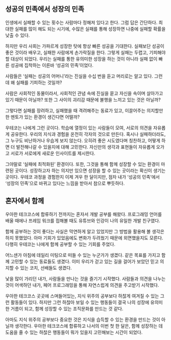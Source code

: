 ## 성공의 민족에서 성장의 민족

인생에서 실패할 수 있는 횟수는 사람마다 정해져 있다고 한다.
그럼 답은 간단하다. 최대한 실패를 많이 해도 되는 시기에, 수많은 실패를 통해 성장하면 나중에 실패할 확률을 낮출 수 있다.

하지만 우리 사회는 가파르게 성장한 탓에 항상 빠른 성공을 기대한다. 실패보단 성공이 좋은 것이라 배우고, 실패한 사람에게 손가락질을 한다. 그렇게 실패는 두렵고, 기피해야 할 대상이 되었다. 우리는 실패를 통한 유의미한 성장을 하는 것이 아니라 실패 없이 빠른 성공에 집착하는 이른바 ‘성공의 민족’이었다.

사람들은 ‘실패는 성공의 어머니’라는 진실을 수십 번을 듣고 머리로는 알고 있다. 그런데 왜 실패를 기피하는 것일까?

사람은 사회적인 동물이라서, 사회적인 관념 속에 진실을 묻고 자신을 속이며 살아가고 있기 때문이 아닐까? 또한 그 사이의 괴리감 때문에 불행을 느끼고 있는 것은 아닐까?

그렇다면 실패를 장려하고, 실패했을 때 격려해주는 동료가 있고, 이끌어주는 의지할만한 멘토가 있는 환경이 생긴다면 어떨까?

우테코는 나에게 그런 곳이다. 학습에 열정이 있는 사람들이 모여, 서로의 의견을 자유롭게 공유한다. 우리의 지식과 경험을 온전히 각자의 것으로 만든다. 혹시나 실패하더라도, 그 누구도 비난하거나 우습게 보지 않는다. 오히려 좋은 시도였다며 칭찬하고, 어떻게 하면 더 발전해나갈 수 있을지에 대해 고민한다. 자신만의 생각과 표현들이 자유롭게 오가고 서로가 서로에게 새로운 인사이트를 제시한다.

그야말로 ‘실패에 최적화된’ 환경이다. 또한, 그것을 통해 함께 성장할 수 있는 환경이 마련된 곳이다. 성장하고자 하는 의지만 있으면 성장을 할 수 있는 곳이라는 확신이 생기는 곳이다. 우테코 과정을 경험한지 이제 겨우 한 달이지만, 점차 내가 ‘성공의 민족’에서 ‘성장의 민족’으로 바뀌고 있다는 느낌을 받아서 참으로 뿌듯하다.

## 혼자에서 함께

우아한 테크코스에 합류하기 전까지는 혼자서 개발 공부를 해왔다. 프로그래밍 언어를 배울 때에나 프레임 워크를 접해볼 때도 유튜브와 인강이 나의 유일한 개발 친구였다.

함께 공부하는 것이 좋다는 사실은 막연하게 알고 있었지만 그 방법을 활용해 볼 생각은 하지 못했었다. 아마 기회가 있었음에도 변화가 두려웠기 때문에 외면했을지도 모른다. 다행히 우테코는 나에게 함께 공부할 수 있는 기회를 주었다.

어느샌가 아침에 데일리 미팅으로 떠들 수 있는 누군가가 생겼다.
같은 목표를 가지고 함께 고민할 수 있는 동료들도 생겼다.
이미 우리가 걷고 있는 길을 걸어가 보았던 믿고 의지할 수 있는 코치, 선배들도 생겼다.

낯을 많이 가리던 내가, 사람들을 만나는 것을 즐기기 시작했다.
사람들과 의견을 나누는 것이 어색하던 내가, 페어 프로그래밍을 통해 자연스럽게 의견을 주고받기 시작했다.

우아한 테크코스 곳곳에 스며들어있는, 지식 위주의 공부보다 하찮게 여겨질 수 있는 그런 활동들이 있다. 하지만 그런 하찮아 보일 수 있는 행동들이 결국 나의 성장에 유의미한 거름이 되고, 함께 성장할 수 있는 조직문화를 만드는 것 같다.

아마도 지식 위주의 공부보다 중요한 것은 지식을 습득할 수 있는 환경을 만드는 것이 아닐까 생각한다.
우아한 테크코스에 합류하고 나서의 이번 첫 한 달은, 함께 성장하는 데 도움을 줄 수 있는 하찮은 행동들이 뭐가 있을지 고민해보는 시간이 되었다.
